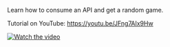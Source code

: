 Learn how to consume an API and get a random game.

Tutorial on YouTube: https://youtu.be/JFng7AIx9Hw

[![Watch the video](https://pbs.twimg.com/media/FhUnyFJWIAIbMHb?format=jpg&name=large)](https://youtu.be/JFng7AIx9Hw)

